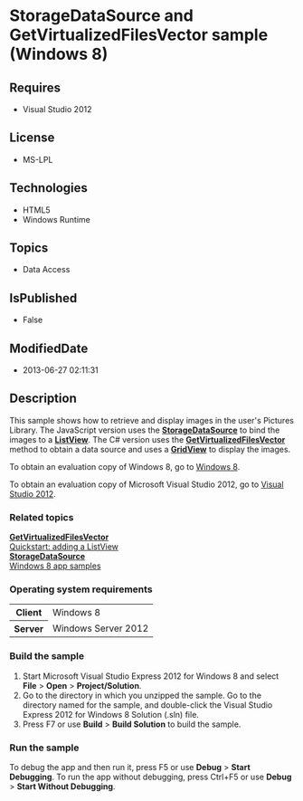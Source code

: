 # StorageDataSource and GetVirtualizedFilesVector sample (Windows 8)
## Requires
* Visual Studio 2012
## License
* MS-LPL
## Technologies
* HTML5
* Windows Runtime
## Topics
* Data Access
## IsPublished
* False
## ModifiedDate
* 2013-06-27 02:11:31
## Description

<div id="mainSection">
<p>This sample shows how to retrieve and display images in the user's Pictures Library. The JavaScript version uses the
<a href="wc_ref.storagedatasource_object"><b>StorageDataSource</b></a> to bind the images to a
<a href="http://msdn.microsoft.com/library/windows/apps/br211837"><b>ListView</b></a>. The C# version uses the
<a href="w_storage_bulk.fileinformationfactory_getvirtualizedfilesvector"><b>GetVirtualizedFilesVector</b></a> method to obtain a data source and uses a
<a href="http://msdn.microsoft.com/library/windows/apps/br242705"><b>GridView</b></a> to display the images.</p>
<p>To obtain an evaluation copy of Windows&nbsp;8, go to <a href="http://go.microsoft.com/fwlink/p/?linkid=241655">
Windows&nbsp;8</a>.</p>
<p>To obtain an evaluation copy of Microsoft Visual Studio&nbsp;2012, go to <a href="http://go.microsoft.com/fwlink/p/?linkid=241656">
Visual Studio&nbsp;2012</a>.</p>
<h3><a id="related_topics"></a>Related topics</h3>
<dl><dt><a href="w_storage_bulk.fileinformationfactory_getvirtualizedfilesvector"><b>GetVirtualizedFilesVector</b></a>
</dt><dt><a href="http://msdn.microsoft.com/library/windows/apps/hh465496">Quickstart: adding a ListView</a>
</dt><dt><a href="wc_ref.storagedatasource_object"><b>StorageDataSource</b></a> </dt><dt><a href="http://go.microsoft.com/fwlink/p/?LinkID=227694">Windows 8 app samples</a>
</dt></dl>
<h3>Operating system requirements</h3>
<table>
<tbody>
<tr>
<th>Client</th>
<td><dt>Windows&nbsp;8 </dt></td>
</tr>
<tr>
<th>Server</th>
<td><dt>Windows Server&nbsp;2012 </dt></td>
</tr>
</tbody>
</table>
<h3>Build the sample</h3>
<ol>
<li>Start Microsoft Visual Studio Express&nbsp;2012 for Windows&nbsp;8 and select <b>File</b> &gt;
<b>Open</b> &gt; <b>Project/Solution</b>. </li><li>Go to the directory in which you unzipped the sample. Go to the directory named for the sample, and double-click the Visual Studio Express&nbsp;2012 for Windows&nbsp;8 Solution (.sln) file.
</li><li>Press F7 or use <b>Build</b> &gt; <b>Build Solution</b> to build the sample. </li></ol>
<h3>Run the sample</h3>
<p>To debug the app and then run it, press F5 or use <b>Debug</b> &gt; <b>Start Debugging</b>. To run the app without debugging, press Ctrl&#43;F5 or use
<b>Debug</b> &gt; <b>Start Without Debugging</b>.</p>
</div>
